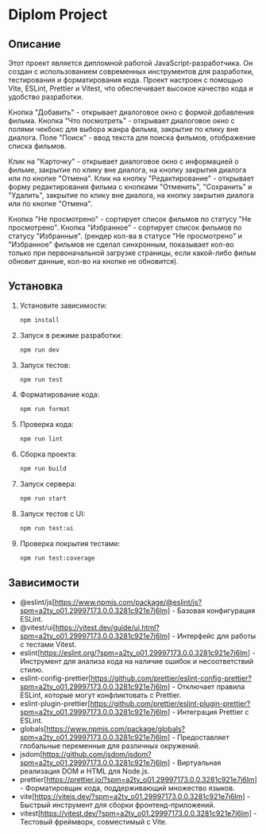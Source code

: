 # Diplom Project

## Описание

Этот проект является дипломной работой JavaScript-разработчика. Он создан с использованием современных инструментов для разработки, тестирования и форматирования кода. Проект настроен с помощью Vite, ESLint, Prettier и Vitest, что обеспечивает высокое качество кода и удобство разработки.

Кнопка "Добавить" - открывает диалоговое окно с формой добавления фильма.
Кнопка "Что посмотреть" - открывает диалоговое окно с полями чекбокс для выбора жанра фильма, закрытие по клику вне диалога.
Поле "Поиск" - ввод текста для поиска фильмов, отображение списка фильмов.

Клик на "Карточку" - открывает диалоговое окно с информацией о фильме, закрытие по клику вне диалога, на кнопку закрытия диалога или по кнопке "Отмена".
Клик на кнопку "Редактирование" - открывает форму редактирования фильма с кнопками "Отменить", "Сохранить" и "Удалить", закрытие по клику вне диалога, на кнопку закрытия диалога или по кнопке "Отмена".

Кнопка "Не просмотрено" - сортирует список фильмов по статусу "Не просмотрено".
Кнопка "Избранное" - сортирует список фильмов по статусу "Избранные".
(рендер кол-ва в статусе "Не просмотрено" и "Избранное" фильмов не сделал синхронным, показывает кол-во только при первоначальной загрузке страницы, если какой-либо фильм обновит данные, кол-во на кнопке не обновится).

## Установка

1. Установите зависимости:

    ```bash
    npm install
    ```

2. Запуск в режиме разработки:

    ```bash
    npm run dev
    ```

3. Запуск тестов:

    ```bash
    npm run test
    ```

4. Форматирование кода:

    ```bash
    npm run format
    ```

5. Проверка кода:

    ```bash
    npm run lint
    ```

6. Сборка проекта:

    ```bash
    npm run build
    ```

7. Запуск сервера:

    ```bash
    npm run start
    ```

8. Запуск тестов с UI:

    ```bash
    npm run test:ui
    ```

9. Проверка покрытия тестами:

    ```bash
    npm run test:coverage
    ```

## Зависимости

- @eslint/js[https://www.npmjs.com/package/@eslint/js?spm=a2ty_o01.29997173.0.0.3281c921e7j6lm] - Базовая конфигурация ESLint.
- @vitest/ui[https://vitest.dev/guide/ui.html?spm=a2ty_o01.29997173.0.0.3281c921e7j6lm] - Интерфейс для работы с тестами Vitest.
- eslint[https://eslint.org/?spm=a2ty_o01.29997173.0.0.3281c921e7j6lm] - Инструмент для анализа кода на наличие ошибок и несоответствий стилю.
- eslint-config-prettier[https://github.com/prettier/eslint-config-prettier?spm=a2ty_o01.29997173.0.0.3281c921e7j6lm] - Отключает правила ESLint, которые могут конфликтовать с Prettier.
- eslint-plugin-prettier[https://github.com/prettier/eslint-plugin-prettier?spm=a2ty_o01.29997173.0.0.3281c921e7j6lm] - Интеграция Prettier с ESLint.
- globals[https://www.npmjs.com/package/globals?spm=a2ty_o01.29997173.0.0.3281c921e7j6lm] - Предоставляет глобальные переменные для различных окружений.
- jsdom[https://github.com/jsdom/jsdom?spm=a2ty_o01.29997173.0.0.3281c921e7j6lm] - Виртуальная реализация DOM и HTML для Node.js.
- prettier[https://prettier.io/?spm=a2ty_o01.29997173.0.0.3281c921e7j6lm] - Форматировщик кода, поддерживающий множество языков.
- vite[https://vitejs.dev/?spm=a2ty_o01.29997173.0.0.3281c921e7j6lm] - Быстрый инструмент для сборки фронтенд-приложений.
- vitest[https://vitest.dev/?spm=a2ty_o01.29997173.0.0.3281c921e7j6lm] - Тестовый фреймворк, совместимый с Vite.
